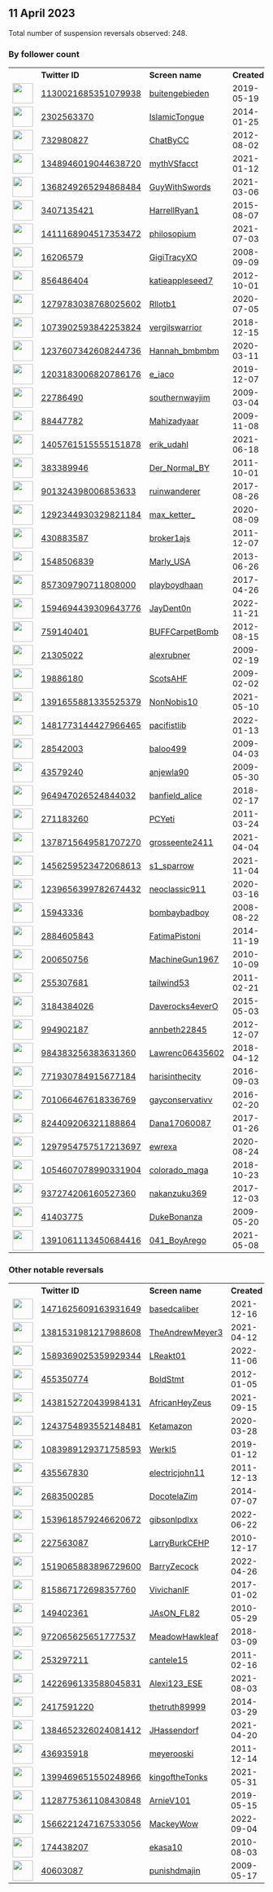 
## 11 April 2023
Total number of suspension reversals observed: 248.

### By follower count
<table><tr><th></th><th align="left">Twitter ID</th><th align="left">Screen name</th>
<th align="left">Created</th><th align="left">Status</th><th align="left">Suspended</th><th align="left">Followers</th>
<tr><td><a href="https://pbs.twimg.com/profile_images/1130022182971760640/FlbICzEn_normal.jpg"><img src="https://pbs.twimg.com/profile_images/1130022182971760640/FlbICzEn_normal.jpg" width="40px" height="40px" align="center"/></a></td><td><a href="https://twitter.com/intent/user?user_id=1130021685351079938">1130021685351079938</a></td><td><a href="https://twitter.com/buitengebieden">buitengebieden</a></td><td>2019-05-19</td><td align="center"></td><td>2023-04-05</td><td>2211748</td></tr>
<tr><td><a href="https://pbs.twimg.com/profile_images/1641854747463254027/5z5YMIPz_normal.jpg"><img src="https://pbs.twimg.com/profile_images/1641854747463254027/5z5YMIPz_normal.jpg" width="40px" height="40px" align="center"/></a></td><td><a href="https://twitter.com/intent/user?user_id=2302563370">2302563370</a></td><td><a href="https://twitter.com/IslamicTongue">IslamicTongue</a></td><td>2014-01-25</td><td align="center"></td><td>2022-08-16</td><td>546618</td></tr>
<tr><td><a href="https://pbs.twimg.com/profile_images/1654198571577626635/OIDkPnq1_normal.jpg"><img src="https://pbs.twimg.com/profile_images/1654198571577626635/OIDkPnq1_normal.jpg" width="40px" height="40px" align="center"/></a></td><td><a href="https://twitter.com/intent/user?user_id=732980827">732980827</a></td><td><a href="https://twitter.com/ChatByCC">ChatByCC</a></td><td>2012-08-02</td><td align="center"></td><td></td><td>239796</td></tr>
<tr><td><a href="https://pbs.twimg.com/profile_images/1352665109877805056/v4EjQ76d_normal.jpg"><img src="https://pbs.twimg.com/profile_images/1352665109877805056/v4EjQ76d_normal.jpg" width="40px" height="40px" align="center"/></a></td><td><a href="https://twitter.com/intent/user?user_id=1348946019044638720">1348946019044638720</a></td><td><a href="https://twitter.com/mythVSfacct">mythVSfacct</a></td><td>2021-01-12</td><td align="center"></td><td></td><td>126846</td></tr>
<tr><td><a href="https://pbs.twimg.com/profile_images/1648034626319839255/L2a4Bjyv_normal.jpg"><img src="https://pbs.twimg.com/profile_images/1648034626319839255/L2a4Bjyv_normal.jpg" width="40px" height="40px" align="center"/></a></td><td><a href="https://twitter.com/intent/user?user_id=1368249265294868484">1368249265294868484</a></td><td><a href="https://twitter.com/GuyWithSwords">GuyWithSwords</a></td><td>2021-03-06</td><td align="center"></td><td>2023-03-30</td><td>87135</td></tr>
<tr><td><a href="https://pbs.twimg.com/profile_images/1337732644042395648/3f_j3V9V_normal.jpg"><img src="https://pbs.twimg.com/profile_images/1337732644042395648/3f_j3V9V_normal.jpg" width="40px" height="40px" align="center"/></a></td><td><a href="https://twitter.com/intent/user?user_id=3407135421">3407135421</a></td><td><a href="https://twitter.com/HarrellRyan1">HarrellRyan1</a></td><td>2015-08-07</td><td align="center"></td><td></td><td>28541</td></tr>
<tr><td><a href="https://pbs.twimg.com/profile_images/1631890248144924673/QYF2WMAj_normal.jpg"><img src="https://pbs.twimg.com/profile_images/1631890248144924673/QYF2WMAj_normal.jpg" width="40px" height="40px" align="center"/></a></td><td><a href="https://twitter.com/intent/user?user_id=1411168904517353472">1411168904517353472</a></td><td><a href="https://twitter.com/philosopium">philosopium</a></td><td>2021-07-03</td><td align="center"></td><td>2023-03-21</td><td>26085</td></tr>
<tr><td><a href="https://pbs.twimg.com/profile_images/945744976864010241/PPehARkJ_normal.jpg"><img src="https://pbs.twimg.com/profile_images/945744976864010241/PPehARkJ_normal.jpg" width="40px" height="40px" align="center"/></a></td><td><a href="https://twitter.com/intent/user?user_id=16206579">16206579</a></td><td><a href="https://twitter.com/GigiTracyXO">GigiTracyXO</a></td><td>2008-09-09</td><td align="center">🔒</td><td></td><td>18416</td></tr>
<tr><td><a href="https://pbs.twimg.com/profile_images/1652771839544901633/4UuTWHtE_normal.jpg"><img src="https://pbs.twimg.com/profile_images/1652771839544901633/4UuTWHtE_normal.jpg" width="40px" height="40px" align="center"/></a></td><td><a href="https://twitter.com/intent/user?user_id=856486404">856486404</a></td><td><a href="https://twitter.com/katieappleseed7">katieappleseed7</a></td><td>2012-10-01</td><td align="center"></td><td>2022-02-17</td><td>17060</td></tr>
<tr><td><a href="https://pbs.twimg.com/profile_images/1642930752114372608/6LvDNJi9_normal.jpg"><img src="https://pbs.twimg.com/profile_images/1642930752114372608/6LvDNJi9_normal.jpg" width="40px" height="40px" align="center"/></a></td><td><a href="https://twitter.com/intent/user?user_id=1279783038768025602">1279783038768025602</a></td><td><a href="https://twitter.com/Rllotb1">Rllotb1</a></td><td>2020-07-05</td><td align="center"></td><td>2022-10-30</td><td>13550</td></tr>
<tr><td><a href="https://pbs.twimg.com/profile_images/1566043733296123905/OV2d-wmj_normal.jpg"><img src="https://pbs.twimg.com/profile_images/1566043733296123905/OV2d-wmj_normal.jpg" width="40px" height="40px" align="center"/></a></td><td><a href="https://twitter.com/intent/user?user_id=1073902593842253824">1073902593842253824</a></td><td><a href="https://twitter.com/vergilswarrior">vergilswarrior</a></td><td>2018-12-15</td><td align="center"></td><td>2023-03-15</td><td>13065</td></tr>
<tr><td><a href="https://pbs.twimg.com/profile_images/1652877130752221185/gwEmZ5hC_normal.jpg"><img src="https://pbs.twimg.com/profile_images/1652877130752221185/gwEmZ5hC_normal.jpg" width="40px" height="40px" align="center"/></a></td><td><a href="https://twitter.com/intent/user?user_id=1237607342608244736">1237607342608244736</a></td><td><a href="https://twitter.com/Hannah_bmbmbm">Hannah_bmbmbm</a></td><td>2020-03-11</td><td align="center"></td><td>2022-11-25</td><td>11866</td></tr>
<tr><td><a href="https://pbs.twimg.com/profile_images/1645805290607239168/Ncom-loi_normal.jpg"><img src="https://pbs.twimg.com/profile_images/1645805290607239168/Ncom-loi_normal.jpg" width="40px" height="40px" align="center"/></a></td><td><a href="https://twitter.com/intent/user?user_id=1203183006820786176">1203183006820786176</a></td><td><a href="https://twitter.com/e_iaco">e_iaco</a></td><td>2019-12-07</td><td align="center"></td><td></td><td>11798</td></tr>
<tr><td><a href="https://pbs.twimg.com/profile_images/1248795615372488711/z7ceOU1u_normal.jpg"><img src="https://pbs.twimg.com/profile_images/1248795615372488711/z7ceOU1u_normal.jpg" width="40px" height="40px" align="center"/></a></td><td><a href="https://twitter.com/intent/user?user_id=22786490">22786490</a></td><td><a href="https://twitter.com/southernwayjim">southernwayjim</a></td><td>2009-03-04</td><td align="center"></td><td></td><td>8629</td></tr>
<tr><td><a href="https://pbs.twimg.com/profile_images/1624584601539584000/nMVC1QoR_normal.jpg"><img src="https://pbs.twimg.com/profile_images/1624584601539584000/nMVC1QoR_normal.jpg" width="40px" height="40px" align="center"/></a></td><td><a href="https://twitter.com/intent/user?user_id=88447782">88447782</a></td><td><a href="https://twitter.com/Mahizadyaar">Mahizadyaar</a></td><td>2009-11-08</td><td align="center"></td><td>2023-04-06</td><td>7178</td></tr>
<tr><td><a href="https://pbs.twimg.com/profile_images/1619232544536363008/vSJX2wpZ_normal.jpg"><img src="https://pbs.twimg.com/profile_images/1619232544536363008/vSJX2wpZ_normal.jpg" width="40px" height="40px" align="center"/></a></td><td><a href="https://twitter.com/intent/user?user_id=1405761515555151878">1405761515555151878</a></td><td><a href="https://twitter.com/erik_udahl">erik_udahl</a></td><td>2021-06-18</td><td align="center"></td><td>2022-05-13</td><td>6930</td></tr>
<tr><td><a href="https://pbs.twimg.com/profile_images/1591510312372535296/7fE5oIZL_normal.jpg"><img src="https://pbs.twimg.com/profile_images/1591510312372535296/7fE5oIZL_normal.jpg" width="40px" height="40px" align="center"/></a></td><td><a href="https://twitter.com/intent/user?user_id=383389946">383389946</a></td><td><a href="https://twitter.com/Der_Normal_BY">Der_Normal_BY</a></td><td>2011-10-01</td><td align="center"></td><td>2023-04-04</td><td>6902</td></tr>
<tr><td><a href="https://pbs.twimg.com/profile_images/1574621521418543105/FHnfTC_U_normal.jpg"><img src="https://pbs.twimg.com/profile_images/1574621521418543105/FHnfTC_U_normal.jpg" width="40px" height="40px" align="center"/></a></td><td><a href="https://twitter.com/intent/user?user_id=901324398006853633">901324398006853633</a></td><td><a href="https://twitter.com/ruinwanderer">ruinwanderer</a></td><td>2017-08-26</td><td align="center"></td><td>2023-03-26</td><td>6693</td></tr>
<tr><td><a href="https://pbs.twimg.com/profile_images/1648119384202792962/c-ygKI1s_normal.jpg"><img src="https://pbs.twimg.com/profile_images/1648119384202792962/c-ygKI1s_normal.jpg" width="40px" height="40px" align="center"/></a></td><td><a href="https://twitter.com/intent/user?user_id=1292344930329821184">1292344930329821184</a></td><td><a href="https://twitter.com/max_ketter_">max_ketter_</a></td><td>2020-08-09</td><td align="center"></td><td>2023-02-08</td><td>6169</td></tr>
<tr><td><a href="https://pbs.twimg.com/profile_images/1679316146/image_normal.jpg"><img src="https://pbs.twimg.com/profile_images/1679316146/image_normal.jpg" width="40px" height="40px" align="center"/></a></td><td><a href="https://twitter.com/intent/user?user_id=430883587">430883587</a></td><td><a href="https://twitter.com/broker1ajs">broker1ajs</a></td><td>2011-12-07</td><td align="center"></td><td></td><td>5427</td></tr>
<tr><td><a href="https://pbs.twimg.com/profile_images/1392986003179151362/1K9KtKmU_normal.jpg"><img src="https://pbs.twimg.com/profile_images/1392986003179151362/1K9KtKmU_normal.jpg" width="40px" height="40px" align="center"/></a></td><td><a href="https://twitter.com/intent/user?user_id=1548506839">1548506839</a></td><td><a href="https://twitter.com/Marly_USA">Marly_USA</a></td><td>2013-06-26</td><td align="center"></td><td></td><td>5249</td></tr>
<tr><td><a href="https://pbs.twimg.com/profile_images/1364203687703322629/TGceYi5T_normal.jpg"><img src="https://pbs.twimg.com/profile_images/1364203687703322629/TGceYi5T_normal.jpg" width="40px" height="40px" align="center"/></a></td><td><a href="https://twitter.com/intent/user?user_id=857309790711808000">857309790711808000</a></td><td><a href="https://twitter.com/playboydhaan">playboydhaan</a></td><td>2017-04-26</td><td align="center"></td><td>2023-02-14</td><td>5081</td></tr>
<tr><td><a href="https://abs.twimg.com/sticky/default_profile_images/default_profile_normal.png"><img src="https://abs.twimg.com/sticky/default_profile_images/default_profile_normal.png" width="40px" height="40px" align="center"/></a></td><td><a href="https://twitter.com/intent/user?user_id=1594694439309643776">1594694439309643776</a></td><td><a href="https://twitter.com/JayDent0n">JayDent0n</a></td><td>2022-11-21</td><td align="center"></td><td>2023-04-08</td><td>4523</td></tr>
<tr><td><a href="https://pbs.twimg.com/profile_images/925283385311817728/dqBG8gG0_normal.jpg"><img src="https://pbs.twimg.com/profile_images/925283385311817728/dqBG8gG0_normal.jpg" width="40px" height="40px" align="center"/></a></td><td><a href="https://twitter.com/intent/user?user_id=759140401">759140401</a></td><td><a href="https://twitter.com/BUFFCarpetBomb">BUFFCarpetBomb</a></td><td>2012-08-15</td><td align="center"></td><td>2022-11-10</td><td>4121</td></tr>
<tr><td><a href="https://pbs.twimg.com/profile_images/1394673478704537600/UwOToQoI_normal.jpg"><img src="https://pbs.twimg.com/profile_images/1394673478704537600/UwOToQoI_normal.jpg" width="40px" height="40px" align="center"/></a></td><td><a href="https://twitter.com/intent/user?user_id=21305022">21305022</a></td><td><a href="https://twitter.com/alexrubner">alexrubner</a></td><td>2009-02-19</td><td align="center"></td><td>2023-04-02</td><td>4099</td></tr>
<tr><td><a href="https://pbs.twimg.com/profile_images/1441491686689890312/RYlB_5He_normal.jpg"><img src="https://pbs.twimg.com/profile_images/1441491686689890312/RYlB_5He_normal.jpg" width="40px" height="40px" align="center"/></a></td><td><a href="https://twitter.com/intent/user?user_id=19886180">19886180</a></td><td><a href="https://twitter.com/ScotsAHF">ScotsAHF</a></td><td>2009-02-02</td><td align="center"></td><td>2022-03-15</td><td>4079</td></tr>
<tr><td><a href="https://pbs.twimg.com/profile_images/1478366114094669833/dEcprbFX_normal.jpg"><img src="https://pbs.twimg.com/profile_images/1478366114094669833/dEcprbFX_normal.jpg" width="40px" height="40px" align="center"/></a></td><td><a href="https://twitter.com/intent/user?user_id=1391655881335525379">1391655881335525379</a></td><td><a href="https://twitter.com/NonNobis10">NonNobis10</a></td><td>2021-05-10</td><td align="center"></td><td>2022-07-29</td><td>3628</td></tr>
<tr><td><a href="https://pbs.twimg.com/profile_images/1481778853420969985/HczFDYkT_normal.jpg"><img src="https://pbs.twimg.com/profile_images/1481778853420969985/HczFDYkT_normal.jpg" width="40px" height="40px" align="center"/></a></td><td><a href="https://twitter.com/intent/user?user_id=1481773144427966465">1481773144427966465</a></td><td><a href="https://twitter.com/pacifistlib">pacifistlib</a></td><td>2022-01-13</td><td align="center"></td><td></td><td>3461</td></tr>
<tr><td><a href="https://pbs.twimg.com/profile_images/1004922467343794177/k4wiIa97_normal.jpg"><img src="https://pbs.twimg.com/profile_images/1004922467343794177/k4wiIa97_normal.jpg" width="40px" height="40px" align="center"/></a></td><td><a href="https://twitter.com/intent/user?user_id=28542003">28542003</a></td><td><a href="https://twitter.com/baloo499">baloo499</a></td><td>2009-04-03</td><td align="center"></td><td></td><td>3374</td></tr>
<tr><td><a href="https://pbs.twimg.com/profile_images/1646772770171125760/akkRvT7P_normal.jpg"><img src="https://pbs.twimg.com/profile_images/1646772770171125760/akkRvT7P_normal.jpg" width="40px" height="40px" align="center"/></a></td><td><a href="https://twitter.com/intent/user?user_id=43579240">43579240</a></td><td><a href="https://twitter.com/anjewla90">anjewla90</a></td><td>2009-05-30</td><td align="center"></td><td></td><td>3225</td></tr>
<tr><td><a href="https://pbs.twimg.com/profile_images/1539240635504418817/U6d2kCRy_normal.jpg"><img src="https://pbs.twimg.com/profile_images/1539240635504418817/U6d2kCRy_normal.jpg" width="40px" height="40px" align="center"/></a></td><td><a href="https://twitter.com/intent/user?user_id=964947026524844032">964947026524844032</a></td><td><a href="https://twitter.com/banfield_alice">banfield_alice</a></td><td>2018-02-17</td><td align="center"></td><td>2022-09-01</td><td>3032</td></tr>
<tr><td><a href="https://pbs.twimg.com/profile_images/1641317263851638785/uJp-PfH3_normal.jpg"><img src="https://pbs.twimg.com/profile_images/1641317263851638785/uJp-PfH3_normal.jpg" width="40px" height="40px" align="center"/></a></td><td><a href="https://twitter.com/intent/user?user_id=271183260">271183260</a></td><td><a href="https://twitter.com/PCYeti">PCYeti</a></td><td>2011-03-24</td><td align="center"></td><td>2023-04-01</td><td>2908</td></tr>
<tr><td><a href="https://pbs.twimg.com/profile_images/1645712836964777984/EnHkMroK_normal.jpg"><img src="https://pbs.twimg.com/profile_images/1645712836964777984/EnHkMroK_normal.jpg" width="40px" height="40px" align="center"/></a></td><td><a href="https://twitter.com/intent/user?user_id=1378715649581707270">1378715649581707270</a></td><td><a href="https://twitter.com/grosseente2411">grosseente2411</a></td><td>2021-04-04</td><td align="center">🔒</td><td></td><td>2692</td></tr>
<tr><td><a href="https://pbs.twimg.com/profile_images/1456259846932602893/bQN5DIF2_normal.jpg"><img src="https://pbs.twimg.com/profile_images/1456259846932602893/bQN5DIF2_normal.jpg" width="40px" height="40px" align="center"/></a></td><td><a href="https://twitter.com/intent/user?user_id=1456259523472068613">1456259523472068613</a></td><td><a href="https://twitter.com/s1_sparrow">s1_sparrow</a></td><td>2021-11-04</td><td align="center"></td><td>2022-10-28</td><td>2461</td></tr>
<tr><td><a href="https://pbs.twimg.com/profile_images/1570952351371894784/UErR5C6H_normal.jpg"><img src="https://pbs.twimg.com/profile_images/1570952351371894784/UErR5C6H_normal.jpg" width="40px" height="40px" align="center"/></a></td><td><a href="https://twitter.com/intent/user?user_id=1239656399782674432">1239656399782674432</a></td><td><a href="https://twitter.com/neoclassic911">neoclassic911</a></td><td>2020-03-16</td><td align="center"></td><td>2022-11-03</td><td>2427</td></tr>
<tr><td><a href="https://pbs.twimg.com/profile_images/1500195065494482954/zFtsVrPf_normal.jpg"><img src="https://pbs.twimg.com/profile_images/1500195065494482954/zFtsVrPf_normal.jpg" width="40px" height="40px" align="center"/></a></td><td><a href="https://twitter.com/intent/user?user_id=15943336">15943336</a></td><td><a href="https://twitter.com/bombaybadboy">bombaybadboy</a></td><td>2008-08-22</td><td align="center"></td><td>2022-11-29</td><td>2377</td></tr>
<tr><td><a href="https://pbs.twimg.com/profile_images/1648041735635759150/kWh4Uisg_normal.jpg"><img src="https://pbs.twimg.com/profile_images/1648041735635759150/kWh4Uisg_normal.jpg" width="40px" height="40px" align="center"/></a></td><td><a href="https://twitter.com/intent/user?user_id=2884605843">2884605843</a></td><td><a href="https://twitter.com/FatimaPistoni">FatimaPistoni</a></td><td>2014-11-19</td><td align="center"></td><td>2022-11-29</td><td>2330</td></tr>
<tr><td><a href="https://pbs.twimg.com/profile_images/1630134743374127105/GlikRWFY_normal.jpg"><img src="https://pbs.twimg.com/profile_images/1630134743374127105/GlikRWFY_normal.jpg" width="40px" height="40px" align="center"/></a></td><td><a href="https://twitter.com/intent/user?user_id=200650756">200650756</a></td><td><a href="https://twitter.com/MachineGun1967">MachineGun1967</a></td><td>2010-10-09</td><td align="center"></td><td>2023-04-03</td><td>2252</td></tr>
<tr><td><a href="https://pbs.twimg.com/profile_images/1645561757354819584/uN31Re0Z_normal.jpg"><img src="https://pbs.twimg.com/profile_images/1645561757354819584/uN31Re0Z_normal.jpg" width="40px" height="40px" align="center"/></a></td><td><a href="https://twitter.com/intent/user?user_id=255307681">255307681</a></td><td><a href="https://twitter.com/tailwind53">tailwind53</a></td><td>2011-02-21</td><td align="center"></td><td></td><td>2184</td></tr>
<tr><td><a href="https://pbs.twimg.com/profile_images/903358604064899072/s_0wb8LS_normal.jpg"><img src="https://pbs.twimg.com/profile_images/903358604064899072/s_0wb8LS_normal.jpg" width="40px" height="40px" align="center"/></a></td><td><a href="https://twitter.com/intent/user?user_id=3184384026">3184384026</a></td><td><a href="https://twitter.com/Daverocks4everO">Daverocks4everO</a></td><td>2015-05-03</td><td align="center"></td><td>2023-04-09</td><td>2107</td></tr>
<tr><td><a href="https://pbs.twimg.com/profile_images/961056315224113152/_LmMTiZB_normal.jpg"><img src="https://pbs.twimg.com/profile_images/961056315224113152/_LmMTiZB_normal.jpg" width="40px" height="40px" align="center"/></a></td><td><a href="https://twitter.com/intent/user?user_id=994902187">994902187</a></td><td><a href="https://twitter.com/annbeth22845">annbeth22845</a></td><td>2012-12-07</td><td align="center"></td><td></td><td>2098</td></tr>
<tr><td><a href="https://pbs.twimg.com/profile_images/1642147516757028864/J3ChxvoB_normal.jpg"><img src="https://pbs.twimg.com/profile_images/1642147516757028864/J3ChxvoB_normal.jpg" width="40px" height="40px" align="center"/></a></td><td><a href="https://twitter.com/intent/user?user_id=984383256383631360">984383256383631360</a></td><td><a href="https://twitter.com/Lawrenc06435602">Lawrenc06435602</a></td><td>2018-04-12</td><td align="center"></td><td>2023-04-06</td><td>2089</td></tr>
<tr><td><a href="https://pbs.twimg.com/profile_images/1650766297939202049/tLLOTaUR_normal.jpg"><img src="https://pbs.twimg.com/profile_images/1650766297939202049/tLLOTaUR_normal.jpg" width="40px" height="40px" align="center"/></a></td><td><a href="https://twitter.com/intent/user?user_id=771930784915677184">771930784915677184</a></td><td><a href="https://twitter.com/harisinthecity">harisinthecity</a></td><td>2016-09-03</td><td align="center"></td><td></td><td>2065</td></tr>
<tr><td><a href="https://pbs.twimg.com/profile_images/1645555619355836416/2XFNqzQB_normal.jpg"><img src="https://pbs.twimg.com/profile_images/1645555619355836416/2XFNqzQB_normal.jpg" width="40px" height="40px" align="center"/></a></td><td><a href="https://twitter.com/intent/user?user_id=701066467618336769">701066467618336769</a></td><td><a href="https://twitter.com/gayconservativv">gayconservativv</a></td><td>2016-02-20</td><td align="center"></td><td></td><td>2047</td></tr>
<tr><td><a href="https://pbs.twimg.com/profile_images/850326764190650368/zuCbsu2p_normal.jpg"><img src="https://pbs.twimg.com/profile_images/850326764190650368/zuCbsu2p_normal.jpg" width="40px" height="40px" align="center"/></a></td><td><a href="https://twitter.com/intent/user?user_id=824409206321188864">824409206321188864</a></td><td><a href="https://twitter.com/Dana17060087">Dana17060087</a></td><td>2017-01-26</td><td align="center"></td><td></td><td>2039</td></tr>
<tr><td><a href="https://pbs.twimg.com/profile_images/1561024402086678528/-pA6yKsc_normal.jpg"><img src="https://pbs.twimg.com/profile_images/1561024402086678528/-pA6yKsc_normal.jpg" width="40px" height="40px" align="center"/></a></td><td><a href="https://twitter.com/intent/user?user_id=1297954757517213697">1297954757517213697</a></td><td><a href="https://twitter.com/ewrexa">ewrexa</a></td><td>2020-08-24</td><td align="center"></td><td>2023-01-16</td><td>1957</td></tr>
<tr><td><a href="https://pbs.twimg.com/profile_images/1054608155827568640/uF1A4xiJ_normal.jpg"><img src="https://pbs.twimg.com/profile_images/1054608155827568640/uF1A4xiJ_normal.jpg" width="40px" height="40px" align="center"/></a></td><td><a href="https://twitter.com/intent/user?user_id=1054607078990331904">1054607078990331904</a></td><td><a href="https://twitter.com/colorado_maga">colorado_maga</a></td><td>2018-10-23</td><td align="center"></td><td>2022-10-29</td><td>1870</td></tr>
<tr><td><a href="https://pbs.twimg.com/profile_images/1386877386038210567/z2kZWahr_normal.jpg"><img src="https://pbs.twimg.com/profile_images/1386877386038210567/z2kZWahr_normal.jpg" width="40px" height="40px" align="center"/></a></td><td><a href="https://twitter.com/intent/user?user_id=937274206160527360">937274206160527360</a></td><td><a href="https://twitter.com/nakanzuku369">nakanzuku369</a></td><td>2017-12-03</td><td align="center"></td><td>2022-03-02</td><td>1834</td></tr>
<tr><td><a href="https://pbs.twimg.com/profile_images/1058087545374982144/78dA1aBn_normal.jpg"><img src="https://pbs.twimg.com/profile_images/1058087545374982144/78dA1aBn_normal.jpg" width="40px" height="40px" align="center"/></a></td><td><a href="https://twitter.com/intent/user?user_id=41403775">41403775</a></td><td><a href="https://twitter.com/DukeBonanza">DukeBonanza</a></td><td>2009-05-20</td><td align="center"></td><td></td><td>1817</td></tr>
<tr><td><a href="https://pbs.twimg.com/profile_images/1652674609236389888/Ez-wGKBV_normal.jpg"><img src="https://pbs.twimg.com/profile_images/1652674609236389888/Ez-wGKBV_normal.jpg" width="40px" height="40px" align="center"/></a></td><td><a href="https://twitter.com/intent/user?user_id=1391061113450684416">1391061113450684416</a></td><td><a href="https://twitter.com/041_BoyArego">041_BoyArego</a></td><td>2021-05-08</td><td align="center"></td><td>2023-03-29</td><td>1802</td></tr>
</table>

### Other notable reversals
<table><tr><th></th><th align="left">Twitter ID</th><th align="left">Screen name</th>
<th align="left">Created</th><th align="left">Status</th><th align="left">Suspended</th><th align="left">Followers</th>
<tr><td><a href="https://pbs.twimg.com/profile_images/1656082265737408512/SEOjnbl2_normal.jpg"><img src="https://pbs.twimg.com/profile_images/1656082265737408512/SEOjnbl2_normal.jpg" width="40px" height="40px" align="center"/></a></td><td><a href="https://twitter.com/intent/user?user_id=1471625609163931649">1471625609163931649</a></td><td><a href="https://twitter.com/basedcaliber">basedcaliber</a></td><td>2021-12-16</td><td align="center"></td><td>2022-03-23</td><td>90</td></tr>
<tr><td><a href="https://pbs.twimg.com/profile_images/1594214421873557505/fJXZMyBY_normal.jpg"><img src="https://pbs.twimg.com/profile_images/1594214421873557505/fJXZMyBY_normal.jpg" width="40px" height="40px" align="center"/></a></td><td><a href="https://twitter.com/intent/user?user_id=1381531981217988608">1381531981217988608</a></td><td><a href="https://twitter.com/TheAndrewMeyer3">TheAndrewMeyer3</a></td><td>2021-04-12</td><td align="center"></td><td>2022-12-13</td><td>1142</td></tr>
<tr><td><a href="https://pbs.twimg.com/profile_images/1644465309108125696/FpliQk9G_normal.jpg"><img src="https://pbs.twimg.com/profile_images/1644465309108125696/FpliQk9G_normal.jpg" width="40px" height="40px" align="center"/></a></td><td><a href="https://twitter.com/intent/user?user_id=1589369025359929344">1589369025359929344</a></td><td><a href="https://twitter.com/LReakt01">LReakt01</a></td><td>2022-11-06</td><td align="center"></td><td>2023-04-07</td><td>282</td></tr>
<tr><td><a href="https://pbs.twimg.com/profile_images/1741652789/RJ_Iowa_City_2010_normal.JPEG"><img src="https://pbs.twimg.com/profile_images/1741652789/RJ_Iowa_City_2010_normal.JPEG" width="40px" height="40px" align="center"/></a></td><td><a href="https://twitter.com/intent/user?user_id=455350774">455350774</a></td><td><a href="https://twitter.com/BoldStmt">BoldStmt</a></td><td>2012-01-05</td><td align="center">🔒</td><td>2023-03-31</td><td>51</td></tr>
<tr><td><a href="https://pbs.twimg.com/profile_images/1438154701623767044/MM2WHUIN_normal.jpg"><img src="https://pbs.twimg.com/profile_images/1438154701623767044/MM2WHUIN_normal.jpg" width="40px" height="40px" align="center"/></a></td><td><a href="https://twitter.com/intent/user?user_id=1438152720439984131">1438152720439984131</a></td><td><a href="https://twitter.com/AfricanHeyZeus">AfricanHeyZeus</a></td><td>2021-09-15</td><td align="center"></td><td>2023-04-03</td><td>160</td></tr>
<tr><td><a href="https://pbs.twimg.com/profile_images/1536628727131480065/wch8CyK2_normal.jpg"><img src="https://pbs.twimg.com/profile_images/1536628727131480065/wch8CyK2_normal.jpg" width="40px" height="40px" align="center"/></a></td><td><a href="https://twitter.com/intent/user?user_id=1243754893552148481">1243754893552148481</a></td><td><a href="https://twitter.com/Ketamazon">Ketamazon</a></td><td>2020-03-28</td><td align="center"></td><td>2022-11-12</td><td>807</td></tr>
<tr><td><a href="https://pbs.twimg.com/profile_images/1544274168321085442/ouTXNvOQ_normal.jpg"><img src="https://pbs.twimg.com/profile_images/1544274168321085442/ouTXNvOQ_normal.jpg" width="40px" height="40px" align="center"/></a></td><td><a href="https://twitter.com/intent/user?user_id=1083989129371758593">1083989129371758593</a></td><td><a href="https://twitter.com/Werkl5">Werkl5</a></td><td>2019-01-12</td><td align="center"></td><td>2023-04-02</td><td>21</td></tr>
<tr><td><a href="https://pbs.twimg.com/profile_images/1220290591239610369/yR-VHb8r_normal.jpg"><img src="https://pbs.twimg.com/profile_images/1220290591239610369/yR-VHb8r_normal.jpg" width="40px" height="40px" align="center"/></a></td><td><a href="https://twitter.com/intent/user?user_id=435567830">435567830</a></td><td><a href="https://twitter.com/electricjohn11">electricjohn11</a></td><td>2011-12-13</td><td align="center"></td><td>2023-04-02</td><td>990</td></tr>
<tr><td><a href="https://pbs.twimg.com/profile_images/1267051342343872512/NgDPVHHc_normal.jpg"><img src="https://pbs.twimg.com/profile_images/1267051342343872512/NgDPVHHc_normal.jpg" width="40px" height="40px" align="center"/></a></td><td><a href="https://twitter.com/intent/user?user_id=2683500285">2683500285</a></td><td><a href="https://twitter.com/DocotelaZim">DocotelaZim</a></td><td>2014-07-07</td><td align="center"></td><td>2023-03-31</td><td>167</td></tr>
<tr><td><a href="https://pbs.twimg.com/profile_images/1645428062861815809/7EfrQcky_normal.jpg"><img src="https://pbs.twimg.com/profile_images/1645428062861815809/7EfrQcky_normal.jpg" width="40px" height="40px" align="center"/></a></td><td><a href="https://twitter.com/intent/user?user_id=1539618579246620672">1539618579246620672</a></td><td><a href="https://twitter.com/gibsonlpdlxx">gibsonlpdlxx</a></td><td>2022-06-22</td><td align="center"></td><td>2022-12-24</td><td>1695</td></tr>
<tr><td><a href="https://pbs.twimg.com/profile_images/2550000114/svei0zxy2hpg5hk3pozk_normal.jpeg"><img src="https://pbs.twimg.com/profile_images/2550000114/svei0zxy2hpg5hk3pozk_normal.jpeg" width="40px" height="40px" align="center"/></a></td><td><a href="https://twitter.com/intent/user?user_id=227563087">227563087</a></td><td><a href="https://twitter.com/LarryBurkCEHP">LarryBurkCEHP</a></td><td>2010-12-17</td><td align="center"></td><td>2022-08-01</td><td>1664</td></tr>
<tr><td><a href="https://pbs.twimg.com/profile_images/1618643284057886720/ZTpUcZo2_normal.jpg"><img src="https://pbs.twimg.com/profile_images/1618643284057886720/ZTpUcZo2_normal.jpg" width="40px" height="40px" align="center"/></a></td><td><a href="https://twitter.com/intent/user?user_id=1519065883896729600">1519065883896729600</a></td><td><a href="https://twitter.com/BarryZecock">BarryZecock</a></td><td>2022-04-26</td><td align="center"></td><td>2023-03-30</td><td>4</td></tr>
<tr><td><a href="https://pbs.twimg.com/profile_images/1645639673597906945/kYx-4Id-_normal.jpg"><img src="https://pbs.twimg.com/profile_images/1645639673597906945/kYx-4Id-_normal.jpg" width="40px" height="40px" align="center"/></a></td><td><a href="https://twitter.com/intent/user?user_id=815867172698357760">815867172698357760</a></td><td><a href="https://twitter.com/VivichanIF">VivichanIF</a></td><td>2017-01-02</td><td align="center"></td><td>2023-03-18</td><td>725</td></tr>
<tr><td><a href="https://pbs.twimg.com/profile_images/1654537626483826691/NXU0NaTO_normal.jpg"><img src="https://pbs.twimg.com/profile_images/1654537626483826691/NXU0NaTO_normal.jpg" width="40px" height="40px" align="center"/></a></td><td><a href="https://twitter.com/intent/user?user_id=149402361">149402361</a></td><td><a href="https://twitter.com/JAsON_FL82">JAsON_FL82</a></td><td>2010-05-29</td><td align="center"></td><td>2022-11-09</td><td>611</td></tr>
<tr><td><a href="https://pbs.twimg.com/profile_images/1586698337629212672/7sMKElB0_normal.jpg"><img src="https://pbs.twimg.com/profile_images/1586698337629212672/7sMKElB0_normal.jpg" width="40px" height="40px" align="center"/></a></td><td><a href="https://twitter.com/intent/user?user_id=972065625651777537">972065625651777537</a></td><td><a href="https://twitter.com/MeadowHawkleaf">MeadowHawkleaf</a></td><td>2018-03-09</td><td align="center"></td><td>2023-04-01</td><td>703</td></tr>
<tr><td><a href="https://pbs.twimg.com/profile_images/1643568773851480064/2wrDzgcL_normal.jpg"><img src="https://pbs.twimg.com/profile_images/1643568773851480064/2wrDzgcL_normal.jpg" width="40px" height="40px" align="center"/></a></td><td><a href="https://twitter.com/intent/user?user_id=253297211">253297211</a></td><td><a href="https://twitter.com/cantele15">cantele15</a></td><td>2011-02-16</td><td align="center"></td><td>2023-03-22</td><td>348</td></tr>
<tr><td><a href="https://pbs.twimg.com/profile_images/1432823547043500044/d4PR7J4Y_normal.jpg"><img src="https://pbs.twimg.com/profile_images/1432823547043500044/d4PR7J4Y_normal.jpg" width="40px" height="40px" align="center"/></a></td><td><a href="https://twitter.com/intent/user?user_id=1422696133588045831">1422696133588045831</a></td><td><a href="https://twitter.com/Alexi123_ESE">Alexi123_ESE</a></td><td>2021-08-03</td><td align="center"></td><td>2023-03-20</td><td>26</td></tr>
<tr><td><a href="https://pbs.twimg.com/profile_images/1641110522056564736/4wkJeZGz_normal.jpg"><img src="https://pbs.twimg.com/profile_images/1641110522056564736/4wkJeZGz_normal.jpg" width="40px" height="40px" align="center"/></a></td><td><a href="https://twitter.com/intent/user?user_id=2417591220">2417591220</a></td><td><a href="https://twitter.com/thetruth89999">thetruth89999</a></td><td>2014-03-29</td><td align="center"></td><td>2023-04-01</td><td>34</td></tr>
<tr><td><a href="https://pbs.twimg.com/profile_images/1384881163987210245/7A4t5MXt_normal.jpg"><img src="https://pbs.twimg.com/profile_images/1384881163987210245/7A4t5MXt_normal.jpg" width="40px" height="40px" align="center"/></a></td><td><a href="https://twitter.com/intent/user?user_id=1384652326024081412">1384652326024081412</a></td><td><a href="https://twitter.com/JHassendorf">JHassendorf</a></td><td>2021-04-20</td><td align="center"></td><td>2022-11-23</td><td>88</td></tr>
<tr><td><a href="https://pbs.twimg.com/profile_images/1641334239634268161/P_aP9Wxe_normal.jpg"><img src="https://pbs.twimg.com/profile_images/1641334239634268161/P_aP9Wxe_normal.jpg" width="40px" height="40px" align="center"/></a></td><td><a href="https://twitter.com/intent/user?user_id=436935918">436935918</a></td><td><a href="https://twitter.com/meyerooski">meyerooski</a></td><td>2011-12-14</td><td align="center"></td><td>2023-04-01</td><td>68</td></tr>
<tr><td><a href="https://pbs.twimg.com/profile_images/1453570339254980609/80Qy-EDh_normal.jpg"><img src="https://pbs.twimg.com/profile_images/1453570339254980609/80Qy-EDh_normal.jpg" width="40px" height="40px" align="center"/></a></td><td><a href="https://twitter.com/intent/user?user_id=1399469651550248966">1399469651550248966</a></td><td><a href="https://twitter.com/kingoftheTonks">kingoftheTonks</a></td><td>2021-05-31</td><td align="center"></td><td>2023-01-02</td><td>19</td></tr>
<tr><td><a href="https://pbs.twimg.com/profile_images/1643704849421463552/WCfumES6_normal.jpg"><img src="https://pbs.twimg.com/profile_images/1643704849421463552/WCfumES6_normal.jpg" width="40px" height="40px" align="center"/></a></td><td><a href="https://twitter.com/intent/user?user_id=1128775361108430848">1128775361108430848</a></td><td><a href="https://twitter.com/ArnieV101">ArnieV101</a></td><td>2019-05-15</td><td align="center"></td><td>2023-03-31</td><td>78</td></tr>
<tr><td><a href="https://pbs.twimg.com/profile_images/1566223174341169152/Wo_erucv_normal.jpg"><img src="https://pbs.twimg.com/profile_images/1566223174341169152/Wo_erucv_normal.jpg" width="40px" height="40px" align="center"/></a></td><td><a href="https://twitter.com/intent/user?user_id=1566221247167533056">1566221247167533056</a></td><td><a href="https://twitter.com/MackeyWow">MackeyWow</a></td><td>2022-09-04</td><td align="center"></td><td>2022-11-23</td><td>256</td></tr>
<tr><td><a href="https://pbs.twimg.com/profile_images/884457731838664704/QqdMPCM0_normal.jpg"><img src="https://pbs.twimg.com/profile_images/884457731838664704/QqdMPCM0_normal.jpg" width="40px" height="40px" align="center"/></a></td><td><a href="https://twitter.com/intent/user?user_id=174438207">174438207</a></td><td><a href="https://twitter.com/ekasa10">ekasa10</a></td><td>2010-08-03</td><td align="center">🚫</td><td>2023-03-22</td><td>9</td></tr>
<tr><td><a href="https://pbs.twimg.com/profile_images/1647901790699163653/LWM9FGes_normal.jpg"><img src="https://pbs.twimg.com/profile_images/1647901790699163653/LWM9FGes_normal.jpg" width="40px" height="40px" align="center"/></a></td><td><a href="https://twitter.com/intent/user?user_id=40603087">40603087</a></td><td><a href="https://twitter.com/punishdmajin">punishdmajin</a></td><td>2009-05-17</td><td align="center"></td><td>2023-04-06</td><td>115</td></tr>
</table>
